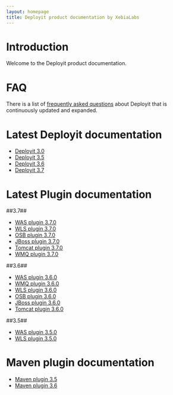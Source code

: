 ```yaml
---
layout: homepage
title: Deployit product documentation by XebiaLabs
---
```


# Introduction #

Welcome to the Deployit product documentation.

# FAQ #

There is a list of [frequently asked questions](faq) about Deployit that is continuously updated and expanded. 

# Latest Deployit documentation #

* [Deployit 3.0](/releases/3.0)
* [Deployit 3.5](/releases/3.5)
* [Deployit 3.6](/releases/3.6)
* [Deployit 3.7](/releases/3.7)

# Latest Plugin documentation #

##3.7##
* [WAS plugin 3.7.0](/releases/was-plugin-3.7)
* [WLS plugin 3.7.0](/releases/wls-plugin-3.7)
* [OSB plugin 3.7.0](/releases/osb-plugin-3.7)
* [JBoss plugin 3.7.0](/releases/jboss-plugin-3.7)
* [Tomcat plugin 3.7.0](/releases/tomcat-plugin-3.7)
* [WMQ plugin 3.7.0](/releases/wmq-plugin-3.7)

##3.6##
* [WAS plugin 3.6.0](/releases/was-plugin-3.6)
* [WMQ plugin 3.6.0](/releases/wmq-plugin-3.6)
* [WLS plugin 3.6.0](/releases/wls-plugin-3.6)
* [OSB plugin 3.6.0](/releases/osb-plugin-3.6)
* [JBoss plugin 3.6.0](/releases/jboss-plugin-3.6)
* [Tomcat plugin 3.6.0](/releases/tomcat-plugin-3.6)

##3.5##
* [WAS plugin 3.5.0](/releases/was-plugin-3.5)
* [WLS plugin 3.5.0](/releases/wls-plugin-3.5)

# Maven plugin documentation #

* [Maven plugin 3.5](http://tech.xebialabs.com/deployit-maven-plugin/3.5.2/)
* [Maven plugin 3.6](http://tech.xebialabs.com/deployit-maven-plugin/3.6.0/)

